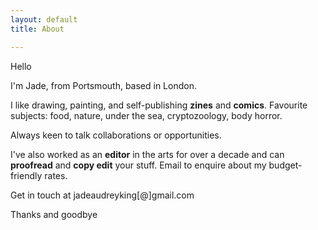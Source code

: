 ```yaml
---
layout: default
title: About

---
```

Hello

I'm Jade, from Portsmouth, based in London.

I like drawing, painting, and self-publishing **zines** and **comics**. Favourite subjects: food, nature, under the sea, cryptozoology, body horror.

Always keen to talk collaborations or opportunities.

I've also worked as an **editor** in the arts for over a decade and can **proofread** and **copy edit** your stuff. Email to enquire about my budget-friendly rates.

Get in touch at jadeaudreyking\[@\]gmail.com

Thanks and goodbye